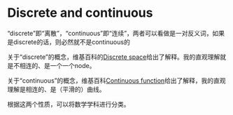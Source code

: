 # Discrete and continuous

“discrete”即“离散”，“continuous”即“连续”，两者可以看做是一对反义词，如果是discrete的话，则必然就不是continuous的

关于“discrete”的概念，维基百科的[Discrete space](https://en.wikipedia.org/wiki/Discrete_space)给出了解释。我的直观理解就是不相连的、是一个一个node。

关于“continuous”的概念，维基百科[Continuous function](https://en.wikipedia.org/wiki/Continuous_function)给出了解释，我的直观理解是相连的、是（平滑的）曲线。

根据这两个性质，可以将数学学科进行分类。